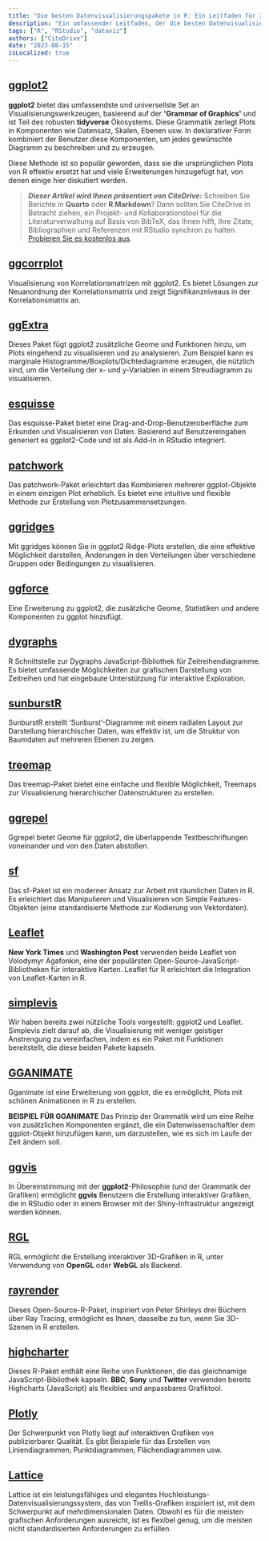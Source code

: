 ```yaml
---
title: "Die besten Datenvisualisierungspakete in R: Ein Leitfaden für 2023"
description: "Ein umfassender Leitfaden, der die besten Datenvisualisierungspakete in R für das Jahr 2023 hervorhebt und ihre Funktionen, Anwendungsbereiche und einzigartigen Fähigkeiten zeigt."
tags: ["R", "RStudio", "dataviz"]
authors: ["CiteDrive"]
date: "2023-08-15"
isLocalized: true
---
```


## [ggplot2](https://ggplot2.tidyverse.org/)

**ggplot2** bietet das umfassendste und universellste Set an Visualisierungswerkzeugen, basierend auf der **'Grammar of Graphics'** und ist Teil des robusten **tidyverse** Ökosystems. Diese Grammatik zerlegt Plots in Komponenten wie Datensatz, Skalen, Ebenen usw. In deklarativer Form kombiniert der Benutzer diese Komponenten, um jedes gewünschte Diagramm zu beschreiben und zu erzeugen.

Diese Methode ist so populär geworden, dass sie die ursprünglichen Plots von R effektiv ersetzt hat und viele Erweiterungen hinzugefügt hat, von denen einige hier diskutiert werden.

> **_Dieser Artikel wird Ihnen präsentiert von CiteDrive:_** Schreiben Sie Berichte in **Quarto** oder **R Markdown**? Dann sollten Sie CiteDrive in Betracht ziehen, ein Projekt- und Kollaborationstool für die Literaturverwaltung auf Basis von BibTeX, das Ihnen hilft, Ihre Zitate, Bibliographien und Referenzen mit RStudio synchron zu halten. [Probieren Sie es kostenlos aus](http://citedrive.com/).

## [ggcorrplot](https://github.com/kassambara/ggcorrplot)
Visualisierung von Korrelationsmatrizen mit ggplot2. Es bietet Lösungen zur Neuanordnung der Korrelationsmatrix und zeigt Signifikanzniveaus in der Korrelationsmatrix an.

## [ggExtra](https://github.com/daattali/ggExtra)
Dieses Paket fügt ggplot2 zusätzliche Geome und Funktionen hinzu, um Plots eingehend zu visualisieren und zu analysieren. Zum Beispiel kann es marginale Histogramme/Boxplots/Dichtediagramme erzeugen, die nützlich sind, um die Verteilung der x- und y-Variablen in einem Streudiagramm zu visualisieren.

## [esquisse](https://dreamrs.github.io/esquisse/)
Das esquisse-Paket bietet eine Drag-and-Drop-Benutzeroberfläche zum Erkunden und Visualisieren von Daten. Basierend auf Benutzereingaben generiert es ggplot2-Code und ist als Add-In in RStudio integriert.

## [patchwork](https://patchwork.data-imaginist.com/)
Das patchwork-Paket erleichtert das Kombinieren mehrerer ggplot-Objekte in einem einzigen Plot erheblich. Es bietet eine intuitive und flexible Methode zur Erstellung von Plotzusammensetzungen.

## [ggridges](https://wilkelab.org/ggridges/)
Mit ggridges können Sie in ggplot2 Ridge-Plots erstellen, die eine effektive Möglichkeit darstellen, Änderungen in den Verteilungen über verschiedene Gruppen oder Bedingungen zu visualisieren.

## [ggforce](https://ggforce.data-imaginist.com/)
Eine Erweiterung zu ggplot2, die zusätzliche Geome, Statistiken und andere Komponenten zu ggplot hinzufügt.

## [dygraphs](https://rstudio.github.io/dygraphs/)
R Schnittstelle zur Dygraphs JavaScript-Bibliothek für Zeitreihendiagramme. Es bietet umfassende Möglichkeiten zur grafischen Darstellung von Zeitreihen und hat eingebaute Unterstützung für interaktive Exploration.

## [sunburstR](https://d3js.org/)
SunburstR erstellt ‘Sunburst’-Diagramme mit einem radialen Layout zur Darstellung hierarchischer Daten, was effektiv ist, um die Struktur von Baumdaten auf mehreren Ebenen zu zeigen.

## [treemap](https://cran.r-project.org/web/packages/treemap/index.html)
Das treemap-Paket bietet eine einfache und flexible Möglichkeit, Treemaps zur Visualisierung hierarchischer Datenstrukturen zu erstellen.

## [ggrepel](https://ggrepel.slowkow.com/)
Ggrepel bietet Geome für ggplot2, die überlappende Textbeschriftungen voneinander und von den Daten abstoßen.

## [sf](https://r-spatial.github.io/sf/)
Das sf-Paket ist ein moderner Ansatz zur Arbeit mit räumlichen Daten in R. Es erleichtert das Manipulieren und Visualisieren von Simple Features-Objekten (eine standardisierte Methode zur Kodierung von Vektordaten).

## [Leaflet](https://rstudio.github.io/leaflet/)
**New York Times** und **Washington Post** verwenden beide Leaflet von Volodymyr Agafonkin, eine der populärsten Open-Source-JavaScript-Bibliotheken für interaktive Karten. Leaflet für R erleichtert die Integration von Leaflet-Karten in R.

## [simplevis](https://statisticsnz.github.io/simplevis/)
Wir haben bereits zwei nützliche Tools vorgestellt: ggplot2 und Leaflet. Simplevis zielt darauf ab, die Visualisierung mit weniger geistiger Anstrengung zu vereinfachen, indem es ein Paket mit Funktionen bereitstellt, die diese beiden Pakete kapseln.

## [GGANIMATE](https://gganimate.com/articles/gganimate.html)
Gganimate ist eine Erweiterung von ggplot, die es ermöglicht, Plots mit schönen Animationen in R zu erstellen.

**BEISPIEL FÜR GGANIMATE**
Das Prinzip der Grammatik wird um eine Reihe von zusätzlichen Komponenten ergänzt, die ein Datenwissenschaftler dem ggplot-Objekt hinzufügen kann, um darzustellen, wie es sich im Laufe der Zeit ändern soll.

## [ggvis](https://ggvis.rstudio.com/)
In Übereinstimmung mit der **ggplot2**-Philosophie (und der Grammatik der Grafiken) ermöglicht **ggvis** Benutzern die Erstellung interaktiver Grafiken, die in RStudio oder in einem Browser mit der Shiny-Infrastruktur angezeigt werden können.

## [RGL](https://dmurdoch.github.io/rgl/)
RGL ermöglicht die Erstellung interaktiver 3D-Grafiken in R, unter Verwendung von **OpenGL** oder **WebGL** als Backend.

## [rayrender](https://www.rayrender.net/)
Dieses Open-Source-R-Paket, inspiriert von Peter Shirleys drei Büchern über Ray Tracing, ermöglicht es Ihnen, dasselbe zu tun, wenn Sie 3D-Szenen in R erstellen.

## [highcharter](https://jkunst.com/highcharter/)
Dieses R-Paket enthält eine Reihe von Funktionen, die das gleichnamige JavaScript-Bibliothek kapseln. **BBC**, **Sony** und **Twitter** verwenden bereits Highcharts (JavaScript) als flexibles und anpassbares Grafiktool.

## [Plotly](https://plotly.com/r/)
Der Schwerpunkt von Plotly liegt auf interaktiven Grafiken von publizierbarer Qualität. Es gibt Beispiele für das Erstellen von Liniendiagrammen, Punktdiagrammen, Flächendiagrammen usw.

## [Lattice](http://lattice.r-forge.r-project.org/)
Lattice ist ein leistungsfähiges und elegantes Hochleistungs-Datenvisualisierungssystem, das von Trellis-Grafiken inspiriert ist, mit dem Schwerpunkt auf mehrdimensionalen Daten. Obwohl es für die meisten grafischen Anforderungen ausreicht, ist es flexibel genug, um die meisten nicht standardisierten Anforderungen zu erfüllen.
